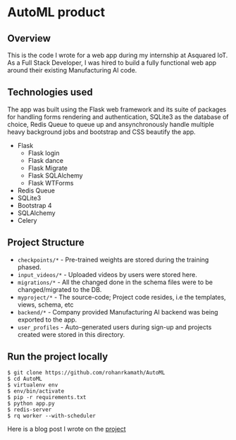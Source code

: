 # AutoML product

## Overview

This is the code I wrote for a web app during my internship at Asquared IoT. As a Full Stack Developer, I was hired to build a fully functional web app around their existing Manufacturing AI code. 

## Technologies used

The app was built using the Flask web framework and its suite of packages for handling forms rendering and authentication, SQLite3 as the database of choice, Redis Queue to queue up and ansynchronously handle multiple heavy background jobs and bootstrap and CSS beautify the app. 

- Flask 
  - Flask login
  - Flask dance
  - Flask Migrate
  - Flask SQLAlchemy
  - Flask WTForms
- Redis Queue
- SQLite3
- Bootstrap 4
- SQLAlchemy
- Celery

## Project Structure

- `checkpoints/*` -  Pre-trained weights are stored during the training phased.
- `input_videos/*` - Uploaded videos by users were stored here.
- `migrations/*` - All the changed done in the schema files were to be changed/migrated to the DB.
- `myproject/*` - The source-code; Project code resides, i.e the templates, views, schema, etc
- `backend/*` - Company provided Manufacturing AI backend was being exported to the app.
- `user_profiles` - Auto-generated users during sign-up and projects created were stored in this directory. 

## Run the project locally

```
$ git clone https://github.com/rohanrkamath/AutoML
$ cd AutoML
$ virtualenv env
$ env/bin/activate
$ pip -r requirements.txt
$ python app.py
$ redis-server
$ rq worker --with-scheduler
```

Here is a blog post I wrote on the [project](https://rohankamath.me/blog/posts/asquared-iot-experience.html)

